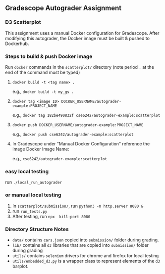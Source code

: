 ## Gradescope Autograder Assignment
### D3 Scatterplot

This assignment uses a manual Docker configuration for Gradescope.  After modifying this autograder,
the Docker image must be built & pushed to Dockerhub. 

### Steps to build & push Docker image 

Run `docker` commands in the `scatterplot/` directory (note period `.` at the  end of the command must be typed)

1. 
    `docker build -t <tag name> .`

    e.g., `docker build -t my_gs .` 


2. `docker tag <image ID> DOCKER_USERNAME/autograder-example:PROJECT_NAME`

    e.g., `docker tag 182be490832f cse6242/autograder-example:scatterplot`
    
3. `docker push DOCKER_USERNAME/autograder-example:PROJECT_NAME`

    e.g., `docker push cse6242/autograder-example:scatterplot`
    
4. In Gradescope under "Manual Docker Configuration" reference the image Docker Image Name:

    e.g., `cse6242/autograder-example:scatterplot` 
    

### easy local testing
run `./local_run_autograder`
    
### or manual local testing
1. In `scatterplot/submission/`, run `python3 -m http.server 8080 &`
2. run `run_tests.py` 
3. After testing, run `npx  kill-port 8080`

### Directory Structure Notes
- `data/` contains `cars.json` copied into `submission/` folder during grading.
- `lib/` contains all `d3` libraries that are copied into `submission/` folder during grading
- `utils/` contains `selenium` drivers for chrome and firefox for local testing
- `utils/embedded_d3.py` is a wrapper class to represent elements of the `d3` barplot.
